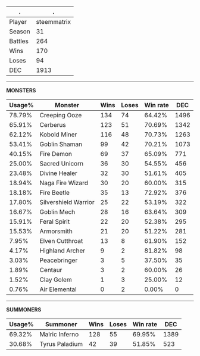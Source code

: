 .|.
|-|-
Player|steemmatrix
Season|31
Battles|264
Wins|170
Loses|94
DEC|1913

---
**MONSTERS**

Usage%|Monster|Wins|Loses|Win rate|DEC|
-|-|-|-|-|-|
78.79%|Creeping Ooze|134|74|64.42%|1496|
65.91%|Cerberus|123|51|70.69%|1342|
62.12%|Kobold Miner|116|48|70.73%|1263|
53.41%|Goblin Shaman|99|42|70.21%|1073|
40.15%|Fire Demon|69|37|65.09%|771|
25.00%|Sacred Unicorn|36|30|54.55%|456|
23.48%|Divine Healer|32|30|51.61%|405|
18.94%|Naga Fire Wizard|30|20|60.00%|315|
18.18%|Fire Beetle|35|13|72.92%|376|
17.80%|Silvershield Warrior|25|22|53.19%|322|
16.67%|Goblin Mech|28|16|63.64%|309|
15.91%|Feral Spirit|22|20|52.38%|295|
15.53%|Armorsmith|21|20|51.22%|281|
7.95%|Elven Cutthroat|13|8|61.90%|152|
4.17%|Highland Archer|9|2|81.82%|98|
3.03%|Peacebringer|3|5|37.50%|35|
1.89%|Centaur|3|2|60.00%|26|
1.52%|Clay Golem|1|3|25.00%|12|
0.76%|Air Elemental|0|2|0.00%|0|

---
**SUMMONERS**

Usage%|Summoner|Wins|Loses|Win rate|DEC|
-|-|-|-|-|-|
69.32%|Malric Inferno|128|55|69.95%|1389|
30.68%|Tyrus Paladium|42|39|51.85%|523|

